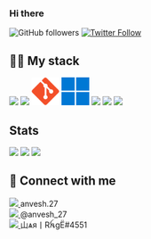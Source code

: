 ### Hi there

![GitHub followers](https://img.shields.io/github/followers/anvesh-27?label=Follow&style=social)
[![Twitter Follow](https://img.shields.io/twitter/follow/anvesh_27?label=Follow)](https://twitter.com/intent/follow?screen_name=anvesh_27)

## 👨‍💻 My stack
<p>
<img src="https://user-images.githubusercontent.com/68557696/149619691-6ae25701-986e-4e7d-907b-8f4a5940765f.png" width="50px"></img>
<img src="https://user-images.githubusercontent.com/68557696/149619902-6c39bd93-9494-44a4-91f9-e9b6d2139899.png" width="50px"></img>
<img src="https://raw.githubusercontent.com/devicons/devicon/master/icons/git/git-original.svg" width="50px"></img>
<img src="https://raw.githubusercontent.com/github/explore/379d49236d826364be968345e0a085d044108cff/topics/windows/windows.png" width="50px"></img>
<img src="https://github.com/baoboa/pyqt5/blob/master/examples/widgets/icons/images/designer.png" width="50px"></img>
<img src="https://www.selenium.dev/images/selenium_logo_square_green.png" width="50px"></img>
<img src="https://upload.wikimedia.org/wikipedia/en/d/d2/Sublime_Text_3_logo.png" width="50px"></img>

</p>

## Stats
<img src="https://github-readme-stats.vercel.app/api?username=anvesh-27&show_icons=true&include_all_commits=true&hide_border=true&bg_color=22272e&color=9BE8A8&text_color=2FBD90&line=9BE8A8&point=40C363">
<a href="#"><img src="http://github-readme-streak-stats.herokuapp.com?user=anvesh-27&theme=nightowl&hide_border=true&background=22272E&sideLabels=9BE9A8&sideNums=9BE9A8&dates=9BE9A8&ring=40C463&stroke=22272E&fire=40C463&currStreakNum=40C463&currStreakLabel=40C463"></a>
<img src="https://activity-graph.herokuapp.com/graph?username=anvesh-27&bg_color=22272e&color=9BE8A8&line=9BE8A8&point=40C363&area=false&hide_border=true">

## 🤝 Connect with me
<a href="https://www.instagram.com/anvesh.27/">
<img src="https://upload.wikimedia.org/wikipedia/commons/thumb/e/e7/Instagram_logo_2016.svg/768px-Instagram_logo_2016.svg.png" width="35px">
</a> anvesh.27 <br>
<a href="https://twitter.com/anvesh_27">
<img src="https://user-images.githubusercontent.com/68557696/149621771-ccfdd725-d194-42d6-9668-f73d2043b6c4.png" width="35px">
</a>  @anvesh_27<br>
<a href="https://discordapp.com/users/606082008552308736\">
<img src="https://user-images.githubusercontent.com/68557696/149622003-e6fa233e-125b-4a77-a26d-1a27b053a3c2.png" width="35px">
</a> 山ѧя丨RꫝgË#4551<br>
